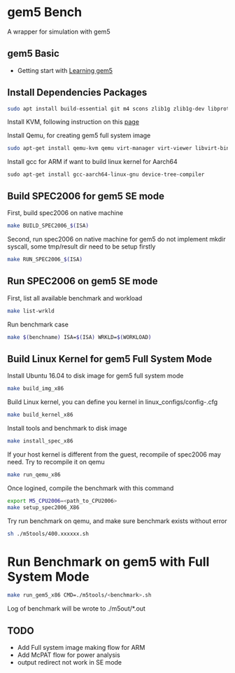 # gem5 Bench
A wrapper for simulation with gem5

## gem5 Basic
- Getting start with [Learning gem5](http://learning.gem5.org/)

## Install Dependencies Packages
```bash
sudo apt install build-essential git m4 scons zlib1g zlib1g-dev libprotobuf-dev protobuf-compiler libprotoc-dev libgoogle-perftools-dev python-dev python
```
Install KVM, following instruction on this [page](https://help.ubuntu.com/community/KVM/Installation)

Install Qemu, for creating gem5 full system image
```bash
sudo apt-get install qemu-kvm qemu virt-manager virt-viewer libvirt-bin virtinst kpartx
```

Install gcc for ARM if want to build linux kernel for Aarch64
```
sudo apt-get install gcc-aarch64-linux-gnu device-tree-compiler
```

## Build SPEC2006 for gem5 SE mode
First, build spec2006 on native machine
```bash
make BUILD_SPEC2006_$(ISA)
```
Second, run spec2006 on native machine for gem5 do not implement mkdir syscall, some tmp/result dir need to be setup firstly
```bash
make RUN_SPEC2006_$(ISA)
```

## Run SPEC2006 on gem5 SE mode
First, list all available benchmark and workload
```bash
make list-wrkld
```
Run benchmark case
```bash
make $(benchname) ISA=$(ISA) WRKLD=$(WORKLOAD)
```

## Build Linux Kernel for gem5 Full System Mode
Install Ubuntu 16.04 to disk image for gem5 full system mode
```bash
make build_img_x86
```
Build Linux kernel, you can define you kernel in linux_configs/config-<ISA>.cfg
```bash
make build_kernel_x86
```
Install tools and benchmark to disk image
```bash
make install_spec_x86
```
If your host kernel is different from the guest, recompile of spec2006 may need. Try to recompile it on qemu
```bash
make run_qemu_x86
```
Once logined, compile the benchmark with this command
```bash
export M5_CPU2006=<path_to_CPU2006>
make setup_spec2006_X86
```
Try run benchmark on qemu, and make sure benchmark exists without error
```bash
sh ./m5tools/400.xxxxxx.sh
```

# Run Benchmark on gem5 with Full System Mode
```bash
make run_gem5_x86 CMD=./m5tools/<benchmark>.sh
```
Log of benchmark will be wrote to ./m5out/*.out 

## TODO
- Add Full system image making flow for ARM
- Add McPAT flow for power analysis
- output redirect not work in SE mode


